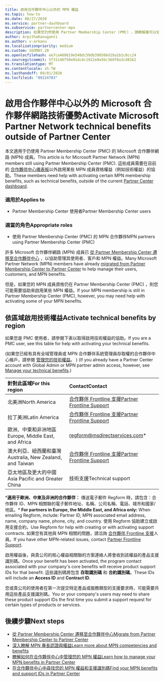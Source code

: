 ```yaml
---
title: 啟用合作夥伴中心以外的 MPN 權益
ms.topic: how-to
ms.date: 08/27/2020
ms.service: partner-dashboard
ms.subservice: partnercenter-mpn
description: 如果您仍然使用 Partner Membership Center (PMC) ，請瞭解誰可以協助您啟用 MPN 技術支援權益，並提供權益支援識別碼。
author: ArpithaKanuganti
ms.author: v-arkanu
ms.localizationpriority: medium
ms.custom: SEOMAY.20
ms.openlocfilehash: ee7ca469619e548dc59db390566d19a1b1c8cc24
ms.sourcegitcommit: 5f31146f50e01dc4c1922e0a5bc369f0a3cd8162
ms.translationtype: MT
ms.contentlocale: zh-TW
ms.lasthandoff: 09/01/2020
ms.locfileid: "89224703"
---
```

# <a name="activate-microsoft-partner-network-technical-benefits-outside-of-partner-center"></a><span data-ttu-id="47116-103">啟用合作夥伴中心以外的 Microsoft 合作夥伴網路技術優勢</span><span class="sxs-lookup"><span data-stu-id="47116-103">Activate Microsoft Partner Network technical benefits outside of Partner Center</span></span>

<span data-ttu-id="47116-104">本文適用于仍使用 Partner Membership Center (PMC) 的 Microsoft 合作夥伴網路 (MPN) 成員。</span><span class="sxs-lookup"><span data-stu-id="47116-104">This article is for Microsoft Partner Network (MPN) members still using Partner Membership Center (PMC).</span></span> <span data-ttu-id="47116-105">這些成員需要在目前的 [合作夥伴中心儀表板](https://partner.microsoft.com/dashboard)以外啟用某些 MPN 成員資格權益（例如技術權益）的協助。</span><span class="sxs-lookup"><span data-stu-id="47116-105">These members need help with activating certain MPN membership benefits, such as technical benefits, outside of the current [Partner Center dashboard](https://partner.microsoft.com/dashboard).</span></span>

### <a name="applies-to"></a><span data-ttu-id="47116-106">適用於</span><span class="sxs-lookup"><span data-stu-id="47116-106">Applies to</span></span>

- <span data-ttu-id="47116-107">Partner Membership Center 使用者</span><span class="sxs-lookup"><span data-stu-id="47116-107">Partner Membership Center users</span></span>

### <a name="appropriate-roles"></a><span data-ttu-id="47116-108">適當的角色</span><span class="sxs-lookup"><span data-stu-id="47116-108">Appropriate roles</span></span>

- <span data-ttu-id="47116-109">使用 Partner Membership Center (PMC) 的 MPN 合作夥伴</span><span class="sxs-lookup"><span data-stu-id="47116-109">MPN partners using Partner Membership Center (PMC)</span></span>

<span data-ttu-id="47116-110">許多 Microsoft 合作夥伴網路 (MPN) 成員已 [從 Partner Membership Center 遷移至合作夥伴中心](prepare-pmc-pc-migration.md) ，以協助管理其使用者、客戶和 MPN 權益。</span><span class="sxs-lookup"><span data-stu-id="47116-110">Many Microsoft Partner Network (MPN) members have already [migrated from Partner Membership Center to Partner Center](prepare-pmc-pc-migration.md) to help manage their users, customers, and MPN benefits.</span></span>

<span data-ttu-id="47116-111">但是，如果您的 MPN 成員資格仍在 Partner Membership Center (PMC) ，則您可能需要協助來啟用某些 MPN 權益。</span><span class="sxs-lookup"><span data-stu-id="47116-111">If your MPN membership is still in Partner Membership Center (PMC), however, you may need help with activating some of your MPN benefits.</span></span>

## <a name="activate-technical-benefits-by-region"></a><span data-ttu-id="47116-112">依區域啟用技術權益</span><span class="sxs-lookup"><span data-stu-id="47116-112">Activate technical benefits by region</span></span>

<span data-ttu-id="47116-113">如果您是 PMC 使用者，請參閱下表以取得啟用技術權益的協助。</span><span class="sxs-lookup"><span data-stu-id="47116-113">If you are a PMC user, see this table for help with activating your technical benefits.</span></span>

<span data-ttu-id="47116-114"> (如果您已經有具有全域管理員或 MPN 合作夥伴系統管理員存取權的合作夥伴中心帳戶，請參閱 [管理您的技術權益](manage-your-partner-network-benefits.md#manage-technical-benefits)。 ) </span><span class="sxs-lookup"><span data-stu-id="47116-114">(If you already have a Partner Center account with Global Admin or MPN partner admin access, however, see [Manage your technical benefits](manage-your-partner-network-benefits.md#manage-technical-benefits).)</span></span>

|<span data-ttu-id="47116-115">針對此區域</span><span class="sxs-lookup"><span data-stu-id="47116-115">For this region</span></span>  | <span data-ttu-id="47116-116">Contact</span><span class="sxs-lookup"><span data-stu-id="47116-116">Contact</span></span> |
|:--------|:------------|
|<span data-ttu-id="47116-117">北美洲</span><span class="sxs-lookup"><span data-stu-id="47116-117">North America</span></span>  | [<span data-ttu-id="47116-118">合作夥伴 Frontline 支援</span><span class="sxs-lookup"><span data-stu-id="47116-118">Partner Frontline Support</span></span>](https://partner.microsoft.com/support?issueid=300-0042)  |
|<span data-ttu-id="47116-119">拉丁美洲</span><span class="sxs-lookup"><span data-stu-id="47116-119">Latin America</span></span>  | [<span data-ttu-id="47116-120">合作夥伴 Frontline 支援</span><span class="sxs-lookup"><span data-stu-id="47116-120">Partner Frontline Support</span></span>](https://partner.microsoft.com/support?issueid=300-0042)  |
|<span data-ttu-id="47116-121">歐洲、中東和非洲地區</span><span class="sxs-lookup"><span data-stu-id="47116-121">Europe, Middle East, and Africa</span></span>  | [regform@msdirectservices.com](mailto:regform@msdirectservices.com)*  |
|<span data-ttu-id="47116-122">澳大利亞、紐西蘭和臺灣</span><span class="sxs-lookup"><span data-stu-id="47116-122">Australia, New Zealand, and Taiwan</span></span>  | [<span data-ttu-id="47116-123">合作夥伴 Frontline 支援</span><span class="sxs-lookup"><span data-stu-id="47116-123">Partner Frontline Support</span></span>](https://partner.microsoft.com/support?issueid=300-0042)  |
|<span data-ttu-id="47116-124">亞太地區及更大的中國</span><span class="sxs-lookup"><span data-stu-id="47116-124">Asia Pacific and Greater China</span></span>  | <span data-ttu-id="47116-125">技術支援</span><span class="sxs-lookup"><span data-stu-id="47116-125">Technical support</span></span>  |

<span data-ttu-id="47116-126">\***適用于歐洲、中東及非洲的合作夥伴：** 傳送電子郵件 Regform 時，請包含：合作夥伴 ID、MPN 相關聯的電子郵件地址、名稱、公司名稱、電話、城市和國家/地區。</span><span class="sxs-lookup"><span data-stu-id="47116-126">\* **For partners in Europe, the Middle East, and Africa only:** When emailing Regform, include: Partner ID, MPN associated email address, name, company name, phone, city, and country.</span></span> <span data-ttu-id="47116-127">使用 Regform 協助建立或啟用支援合約。</span><span class="sxs-lookup"><span data-stu-id="47116-127">Use Regform for help with creating or with activating support contracts.</span></span> <span data-ttu-id="47116-128">如果您有其他與 MPN 相關的問題，請洽詢 [合作夥伴 Frontline 支援](https://partner.microsoft.com/support?issueid=300-0042)人員。</span><span class="sxs-lookup"><span data-stu-id="47116-128">If you have other MPN-related issues, contact [Partner Frontline Support](https://partner.microsoft.com/support?issueid=300-0042).</span></span>

<span data-ttu-id="47116-129">啟用權益後，與貴公司的核心權益相關聯的方案連絡人將會收到該權益的產品支援識別碼。</span><span class="sxs-lookup"><span data-stu-id="47116-129">Once your benefit has been activated, the program contact associated with your company's core benefits will receive product support IDs for that benefit.</span></span> <span data-ttu-id="47116-130">這些識別碼將包含 **存取識別碼** 和 **合約識別碼**。</span><span class="sxs-lookup"><span data-stu-id="47116-130">These IDs will include an **Access ID** and **Contract ID**.</span></span> 

<span data-ttu-id="47116-131">您或貴公司的使用者在第一次提交特定產品或服務類型的支援要求時，可能需要共用這些產品支援識別碼。</span><span class="sxs-lookup"><span data-stu-id="47116-131">You or your company's users may need to share these product support IDs the first time you submit a support request for certain types of products or services.</span></span>

## <a name="next-steps"></a><span data-ttu-id="47116-132">後續步驟</span><span class="sxs-lookup"><span data-stu-id="47116-132">Next steps</span></span>

- [<span data-ttu-id="47116-133">從 Partner Membership Center 遷移至合作夥伴中心</span><span class="sxs-lookup"><span data-stu-id="47116-133">Migrate from Partner Membership Center to Partner Center</span></span>](prepare-pmc-pc-migration.md)
- [<span data-ttu-id="47116-134">深入瞭解 MPN 專長認證與權益</span><span class="sxs-lookup"><span data-stu-id="47116-134">Learn more about MPN competencies and benefits</span></span>](learn-about-competencies.md)
- [<span data-ttu-id="47116-135">瞭解如何在合作夥伴中心中管理您的 MPN 權益</span><span class="sxs-lookup"><span data-stu-id="47116-135">Learn how to manage your MPN benefits in Partner Center</span></span>](manage-your-partner-network-benefits.md)
- [<span data-ttu-id="47116-136">在合作夥伴中心中尋找您的 MPN 權益和支援識別碼</span><span class="sxs-lookup"><span data-stu-id="47116-136">Find your MPN benefits and support IDs in Partner Center</span></span>](mpn-find-benefits.md)
